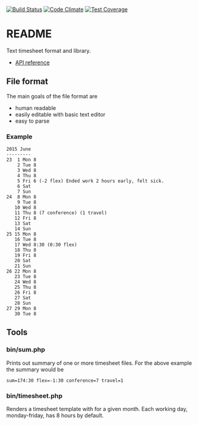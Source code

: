 [![Build Status](https://travis-ci.org/gregoryv/timesheet-file-format.svg?branch=master)](https://travis-ci.org/gregoryv/timesheet-file-format)
[![Code Climate](https://codeclimate.com/github/gregoryv/timesheet-file-format/badges/gpa.svg)](https://codeclimate.com/github/gregoryv/timesheet-file-format)
[![Test Coverage](https://codeclimate.com/github/gregoryv/timesheet-file-format/badges/coverage.svg)](https://codeclimate.com/github/gregoryv/timesheet-file-format/coverage)

README
======

Text timesheet format and library.

* [API reference](http://gregoryv.github.io/php-timesheet/)

File format
-----------

The main goals of the file format are

- human readable
- easily editable with basic text editor
- easy to parse

### Example


    2015 June
    ---------
    23  1 Mon 8
        2 Tue 8
        3 Wed 8
        4 Thu 8
        5 Fri 6 (-2 flex) Ended work 2 hours early, felt sick.
        6 Sat
        7 Sun
    24  8 Mon 8
        9 Tue 8
       10 Wed 8
       11 Thu 8 (7 conference) (1 travel)
       12 Fri 8
       13 Sat
       14 Sun
    25 15 Mon 8
       16 Tue 8
       17 Wed 8:30 (0:30 flex)
       18 Thu 8
       19 Fri 8
       20 Sat
       21 Sun
    26 22 Mon 8
       23 Tue 8
       24 Wed 8
       25 Thu 8
       26 Fri 8
       27 Sat
       28 Sun
    27 29 Mon 8
       30 Tue 8


Tools
-----

### bin/sum.php

Prints out summary of one or more timesheet files. For the above example the
summary would be

    sum=174:30 flex=-1:30 conference=7 travel=1


### bin/timesheet.php

Renders a timesheet template with for a given month. Each working
day, monday-friday, has 8 hours by default.

